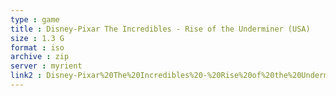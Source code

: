 ```yaml
---
type : game
title : Disney-Pixar The Incredibles - Rise of the Underminer (USA)
size : 1.3 G
format : iso
archive : zip
server : myrient
link2 : Disney-Pixar%20The%20Incredibles%20-%20Rise%20of%20the%20Underminer%20%28USA%29
---
```

